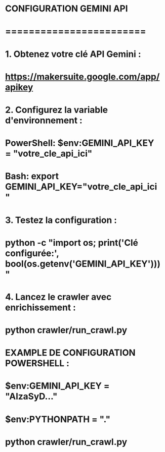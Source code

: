# CONFIGURATION GEMINI API
# ========================

# 1. Obtenez votre clé API Gemini :
#    https://makersuite.google.com/app/apikey

# 2. Configurez la variable d'environnement :
#    PowerShell: $env:GEMINI_API_KEY = "votre_cle_api_ici"
#    Bash: export GEMINI_API_KEY="votre_cle_api_ici"

# 3. Testez la configuration :
#    python -c "import os; print('Clé configurée:', bool(os.getenv('GEMINI_API_KEY')))"

# 4. Lancez le crawler avec enrichissement :
#    python crawler/run_crawl.py

# EXAMPLE DE CONFIGURATION POWERSHELL :
# $env:GEMINI_API_KEY = "AIzaSyD..."
# $env:PYTHONPATH = "."
# python crawler/run_crawl.py
